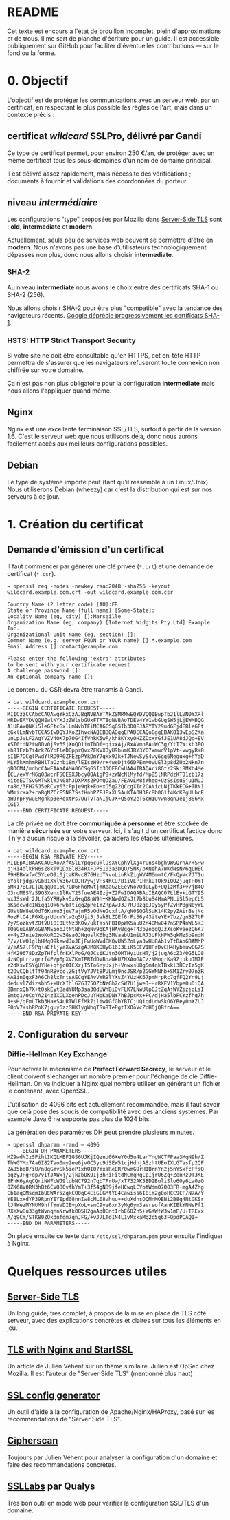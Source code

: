 # README

Cet texte est encours à l'état de brouillon incomplet, plein d'approximations et de trous.
Il me sert de planche d'écriture pour un guide.
Il est accessible publiquement sur GitHub pour faciliter d'éventuelles contributions — sur le fond ou la forme.

# 0. Objectif

L'objectif est de protéger les communications avec un serveur web, par un certificat, en respectant le plus possible les règles de l'art, mais dans un contexte précis :

## certificat _wildcard_ SSLPro, délivré par Gandi

Ce type de certificat permet, pour environ 250 €/an, de protéger avec un même certificat tous les sous-domaines d'un nom de domaine principal.

Il est délivré assez rapidement, mais nécessite des vérifications ; documents à fournir et validations des coordonnées du porteur.

## niveau _intermédiaire_

Les configurations "type" proposées par Mozilla dans [Server-Side TLS][server-side-tls] sont : **old**, **intermediate** et **modern**.

Actuellement, seuls peu de services web peuvent se permettre d'être en **modern**. Nous n'avons pas une base d'utilisateurs technologiquement dépassés non plus, donc nous allons choisir **intermediate**.

### SHA-2

Au niveau **intermediate** nous avons le choix entre des certificats SHA-1 ou SHA-2 (256).

Nous allons choisir SHA-2 pour être plus "compatible" avec la tendance des navigateurs récents. [Google déprécie progressivement les certificats SHA-1](http://blog.chromium.org/2014/09/gradually-sunsetting-sha-1.html).

### HSTS: HTTP Strict Transport Security

Si votre site ne doit être consultable qu'en HTTPS, cet en-tête HTTP permettra de s'assurer que les navigateurs refuseront toute connexion non chiffrée sur votre domaine.

Ça n'est pas non plus obligatoire pour la configuration **intermediate** mais nous allons l'appliquer quand même.

## Nginx

Nginx est une excellente terminaison SSL/TLS, surtout à partir de la version 1.6. C'est le serveur web que nous utilisons déjà, donc nous aurons facilement accès aux meilleurs configurations possibles.

## Debian

Le type de système importe peut (tant qu'il ressemble à un Linux/Unix). Nous utiliserons Debian (wheezy) car c'est la distribution qui est sur nos serveurs à ce jour.

# 1. Création du certificat


## Demande d'émission d'un certificat

Il faut commencer par générer une clé privée (`*.crt`) et une demande de certificat (`*.csr`).

    → openssl req -nodes -newkey rsa:2048 -sha256 -keyout wildcard.example.com.crt -out wildcard.example.com.csr

    Country Name (2 letter code) [AU]:FR
    State or Province Name (full name) [Some-State]:
    Locality Name (eg, city) []:Marseille
    Organization Name (eg, company) [Internet Widgits Pty Ltd]:Example Inc.
    Organizational Unit Name (eg, section) []:
    Common Name (e.g. server FQDN or YOUR name) []:*.example.com
    Email Address []:contact@example.com

    Please enter the following 'extra' attributes
    to be sent with your certificate request
    A challenge password []:
    An optional company name []:

Le contenu du CSR devra être transmis à Gandi.

    → cat wildcard.example.com.csr
    -----BEGIN CERTIFICATE REQUEST-----
    MIICzzCCAbcCAQAwgYkxCzAJBgNVBAYTAkZSMRMwEQYDVQQIEwpTb21lLVN0YXRl
    MRIwEAYDVQQHEwlNYXJzZWlsbGUxFTATBgNVBAoTDEV4YW1wbGUgSW5jLjEWMBQG
    A1UEAxQNKi5leGFtcGxlLmNvbTEiMCAGCSqGSIb3DQEJARYTY29udGFjdEBleGFt
    cGxlLmNvbTCCASIwDQYJKoZIhvcNAQEBBQADggEPADCCAQoCggEBAKO13wEpS2Ka
    unLpJVLF2AqYVZV4OK7p7OG4IfVhkK5wP/kh8KYxyOHZZDx+rGfJE1UA8dJQd+EV
    xST0tdN2tw0Dv0jSv6SjXoQO1inTbDf+qixxAj/RxAVmn8AuWC3g/YtI7Wikb3PO
    +h81Ezb7i4rkZGYoFleDOpprQvxZEKVXOyU9bumKJRY3YO7xmwdV1pVt+vwgyR+8
    sI1R7OCglPwdYlRD9R0ZFEzpPYkDmY7qkx9Jk+TJNewSyS4wy6qg6Neguxg+hYaD
    MLY5kXmhmRBHlTaOznbi8m/lEIszH9/r+4weDjt66DPEmM0vUEl3p8dZUb2Nkn7n
    gBOCM4/mdhcCAwEAAaAAMA0GCSqGSIb3DQEBCwUAA4IBAQAri8Gtz2SkiBMXb4Me
    ICL/exVrM6q03wcrFSOE9XJbcyOOA1gP8+zWNcNlMyfd/MpB5lNRPdzKT01zb17z
    kiteEDTSvGMTwklWJN08hJDXPXs2POnQDZau/FEAvLM8jWheq+UzSsIsuSju1MUJ
    ra8d/3FH25J5eRCvy63tPpje9qk+EoHxO5g22QCcgXIc2CANicLNjTKkECG+TRN1
    WMmir+a2+raBgNZCrE5N87SsfHnhPZEJExXL5AuKTAOH3FcBb0G1f4KcKPgULbrE
    aH9rpFywuEMgnkp3eRoxtPs7UuTVTaNIjCJX+Q5oY2eT6cH1UVwn8qnJe1j8S6Mx
    CGi7
    -----END CERTIFICATE REQUEST-----

La clé privée ne doit être **communiquée à personne** et être stockée de manière **sécurisée** sur votre serveur. Ici, il s'agit d'un certificat factice donc il n'y a aucun risque à la dévoiler, ça aidera les étapes ultérieures.

    → cat wildcard.example.com.crt
    -----BEGIN RSA PRIVATE KEY-----
    MIIEpAIBAAKCAQEAo7XfASlLYpq6cuklUsXYCphVlXg4runs4bgh9WGQrnA/+SHw
    pjHI4dlkPH6sZ8kTVQDx0lB34RXFJPS103a3DQO/SNK/pKNehA7WKdNsN/6qLHEC
    P9HEBWafwC5YLeD9i0jtaKRvc876HzUTNvuLiuRkZigWV4M6mmtC/FkQpVc7JT1u
    6YolFjdg7vGbB1XWlW36/CDJH7ywjVHs4KCU/B1iVEP1HRkUTOk9iQOZjuqTH0mT
    5Mk17BLJLjDLqqDo16C7GD6FhoMwtjmReaGZEEeVNo7OduLyb+UQizMf3+v7jB4O
    O3roM8SYzS9QSXenx1lRvY2SfueAE4Izj+Z2FwIDAQABAoIBAQCO7LlEykiGTY95
    wxJSsWdr2JLfa5YRHykv5xG+qO8nW9h+KKNwdQZsJt7b8buS4HmAPNLiSl5epCL5
    oKsdcwdc1Wiqq1Ok6PwbTtiqq2pPeIYZRpAwJ3J7RJ0zq0JQy5yPfZvHP8gN0yWL
    GUstNW8eU0dT6KuYu3juV7ajmR5vOdNeGcxftA/gN0SQGlSuK14K2pyZAirBejNc
    RozPtC4tF6XLgrUUcmYlw2q5Uji5jJah8LZQEf6rFi36y43iteYE+7bz/gnBZ7tP
    7y7SozkvtZ8tVUl8I0LtNz3KOv/ukTasNFBIQpWK5auU2n4BMw047nSPP4nWL5+J
    TOaGu0ABAoGBANE5obJtNtNh+zgNv9qKAjHAvBgg+T43bZoqgQJzXsoKveezQ6K7
    x+4yZ7nie2WoKoRO2w3Gsa0JHqoslK6bg3MVaabU1miLR73UFkHPW5qkMzSb9ndN
    P/v/LWO1glbHMqO9kewdJoJEjFwUoWVdEKQvUW5ZoLya3wHU8Ab1vTtBAoGBAMhP
    V/eA57lF9Pq+aEfljyaXvASzgAJM8KQHyG16I3LiK5CFVIHPrDvCH4HybeuwCG7S
    HfM29678DzZpTHfplfnKXlPoG/QJCsiKUtn3OMTHyiUsHT/j2juqA6cZ3/0G5LO8
    4zNQpLrrzgrrf4P/p6pXVZKmIERTdDVBhaWkUZNXAoGACzzNMogrKa9ZjukuJM7E
    z2dKswESYgUYHe+qfjc0ICXzjT5To6nyUxjh+VnwxsUBg5m4qkTBxkl3HCzIz5gK
    t2OvCQblfTf94nRBvcclZGjtVyYJVt8PULmj9ncJSR/p2GGWNNhb+SM1Zry07nzR
    KABin0qxF3A6Ch8lxTntsAECgYEAvVWR9lYXsZ4YUzHK67pmNrpRc7gfFQ2Yn9Lj
    deduvlZdizsbh5++UrXIhlGZ6J75OZbNzGh2cSW7U1jweJ+HrRXFV1Ybpe0uDiQA
    8BmnxQh7X+t0skEytBadYUMp3sa3QdUWhBiDvFLK7LNwUlpCJtZqAjWYZjzjqLsI
    Emtg1/0CgYA214z3XCLXqenPDcJuYHoKaDNY7hBJpcMx+PC/djHa5lbFCYzfhg7h
    A+sH/qFmLTkb3Ha+S4uRTWlEfMk7iliwAGfGhYBTCjUQiqdLdwSkO6YBey0nXZLJ
    E0pV7+shRPoK7jguy6zzSHK1ygWnqTSn8TePgtIXOoVcZoH6jQBfcA==
    -----END RSA PRIVATE KEY-----

## 2. Configuration du serveur

### Diffie-Hellman Key Exchange

Pour activer le mécanisme de **Perfect Forward Secrecy**, le serveur et le client doivent s'échanger un nombre premier pour l'échange de clé Diffie-Hellman. On va indiquer à Nginx quel nombre utiliser en générant un fichier le contenant, avec OpenSSL.

L'utilisation de 4096 bits est actuellement recommandée, mais il faut savoir que celà pose des soucis de compatibilité avec des anciens systèmes. Par exemple Java 6 ne supporte pas plus de 1024 bits.

La génération des paramètres DH peut prendre plusieurs minutes.

    → openssl dhparam -rand – 4096
    -----BEGIN DH PARAMETERS-----
    MZ9wdNIzSPihtIKQLMBF1GS6UJKjIQznU06XeY0d5u4LanYngWCTFPaa3MqN9h/Z
    ThWGYMx7Aa6I82Tao0my2ee6jvOC5yc9dSEW51cjHdhjASzhtUEoIXLGTasfp2QF
    ZA85bq8/iU/n8qGYvSk5ieP1xhOI07YxaReER/0wmG9rHIBrnYn2j5nYSxfcPfsQ
    oqzyJPg+dp7vifJAWxj/2jkzbUK9Ij3hHiFitdNCmqRqCpIjrU6Zq+ZenRz9T3KE
    8PhK6yAqCQriNWFcWJ9lubNC792n7qbTFrUw/xT732AK5BD2BuliSlo6Oy6La0zQ
    QZK68V0RM3hBt6CVQ80vfhYmT+3f54gNB9jfeHCwqLCYotWdmO7Q03FR+mgA4Zhg
    Cb1aqQMsqmIbUEWArsZqkCQ0qC4EiGLGMtYE4Cawiss6I8im2g0oHCC9CF/N7A/Y
    YE8LxxdYP39RpnYEYEpd08nnIw8cML08vhuu++duXdhsOQMnMOENi2B8g4NtGKSr
    lJ4WezMYNUM9hffYnVDIE+pXoL+snC9ye6xr3yMg6ym3aVrsofAanKIEkYNNsPf1
    RXeXw8u33gtWvnqnnNrwfk0Q5H2gaAqOCntIrbE68Zn5+WGKWfW3w1mP/U+TRExx
    A/q9Cm/STK80ZQkdnfdm7qnJFG/+vJ7LTdIN4L1vMxkaMg2c5q63FQpdPCAQI=
    -----END DH PARAMETERS-----

On place ensuite ce texte dans `/etc/ssl/dhparam.pem` pour ensuite l'indiquer à Nginx.



# Quelques ressources utiles

## [Server-Side TLS][server-side-tls]

Un long guide, très complet, à propos de la mise en place de TLS côté serveur, avec des explications concrètes et claires sur tous les éléments en jeu.

## [TLS with Nginx and StartSSL](https://jve.linuxwall.info/blog/index.php?post/2013/10/12/A-grade-SSL/TLS-with-Nginx-and-StartSSL)

Un article de Julien Véhent sur un thème similaire.
Julien est OpSec chez Mozilla. Il est l'auteur de "Server Side TLS" (mentionné plus haut)

## [SSL config generator][ssl-config-generator]

Un outil d'aide à la configuration de Apache/Nginx/HAProxy, basé sur les recommendations de "Server Side TLS".

## [Cipherscan][cipherscan]

Toujours par Julien Véhent pour analyser la configuration d'un domaine et faire des recommandations concrètes.

## [SSLLabs][ssllabs] par Qualys

Très bon outil en mode web pour vérifier la configuration SSL/TLS d'un domaine.

[server-side-tls]: https://wiki.mozilla.org/Security/Server_Side_TLS "Server Side TLS"
[ssllabs]: https://www.ssllabs.com/ssltest/analyze.html "SSLLabs"
[cipherscan]: https://github.com/jvehent/cipherscan "Cipherscan"
[ssl-config-generator]: https://mozilla.github.io/server-side-tls/ssl-config-generator/ "SSL config generator"